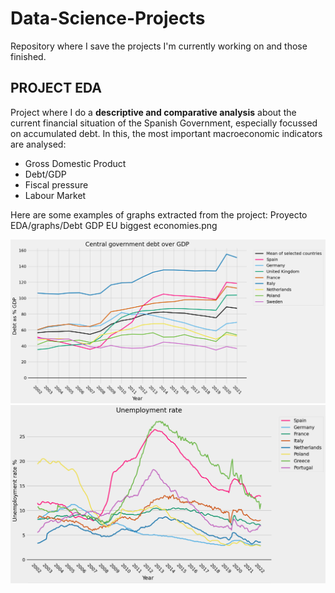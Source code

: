 # Data-Science-Projects
Repository where I save the projects I'm currently working on and those finished.

## PROJECT EDA

Project where I do a **descriptive and comparative analysis** about the current financial situation of the Spanish Government, especially focussed on accumulated debt. 
In this, the most important macroeconomic indicators are analysed:
- Gross Domestic Product
- Debt/GDP
- Fiscal pressure
- Labour Market

Here are some examples of graphs extracted from the project:
Proyecto EDA/graphs/Debt GDP EU biggest economies.png

<img src="Proyecto EDA/graphs/Debt GDP EU biggest economies.png" width="1000">

<img src="Proyecto EDA/graphs/Tasa de desempleo EU.png" width="1000">

